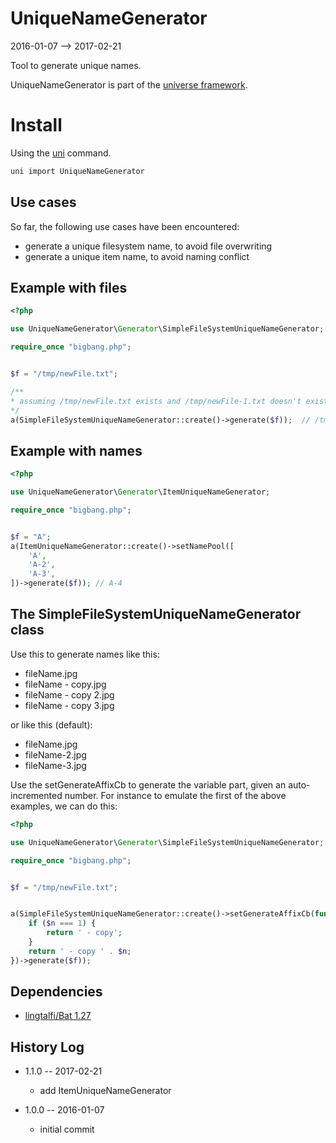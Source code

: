 UniqueNameGenerator
========================
2016-01-07 --> 2017-02-21



Tool to generate unique names.



UniqueNameGenerator is part of the [universe framework](https://github.com/karayabin/universe-snapshot).


Install
==========
Using the [uni](https://github.com/lingtalfi/universe-naive-importer) command.
```bash
uni import UniqueNameGenerator
```



Use cases
-------------

So far, the following use cases have been encountered:

- generate a unique filesystem name, to avoid file overwriting
- generate a unique item name, to avoid naming conflict



Example with files
-----------

```php
<?php

use UniqueNameGenerator\Generator\SimpleFileSystemUniqueNameGenerator;

require_once "bigbang.php";


$f = "/tmp/newFile.txt";

/**
* assuming /tmp/newFile.txt exists and /tmp/newFile-1.txt doesn't exist yet
*/
a(SimpleFileSystemUniqueNameGenerator::create()->generate($f));  // /tmp/newFile-1.txt    
```



Example with names
-----------

```php
<?php

use UniqueNameGenerator\Generator\ItemUniqueNameGenerator;

require_once "bigbang.php";


$f = "A";
a(ItemUniqueNameGenerator::create()->setNamePool([
    'A',
    'A-2',
    'A-3',
])->generate($f)); // A-4
```







The SimpleFileSystemUniqueNameGenerator class 
----------------


Use this to generate names like this:

- fileName.jpg
- fileName - copy.jpg
- fileName - copy 2.jpg
- fileName - copy 3.jpg


or like this (default):

- fileName.jpg
- fileName-2.jpg
- fileName-3.jpg



Use the setGenerateAffixCb to generate the variable part, given an auto-incremented number.
For instance to emulate the first of the above examples, we can do this: 

```php
<?php

use UniqueNameGenerator\Generator\SimpleFileSystemUniqueNameGenerator;

require_once "bigbang.php";


$f = "/tmp/newFile.txt";


a(SimpleFileSystemUniqueNameGenerator::create()->setGenerateAffixCb(function ($n) { // n is auto-incremented and starts with 1
    if ($n === 1) {
        return ' - copy';
    }
    return ' - copy ' . $n;
})->generate($f));
```





Dependencies
------------------

- [lingtalfi/Bat 1.27](https://github.com/lingtalfi/Bat)


History Log
------------------
    
- 1.1.0 -- 2017-02-21

    - add ItemUniqueNameGenerator
    
- 1.0.0 -- 2016-01-07

    - initial commit
    
    